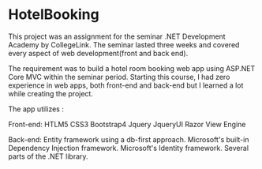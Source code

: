# HotelBooking

This project was an assignment for the seminar .NET Development Academy by CollegeLink. The seminar lasted three weeks and covered every aspect of web development(front and back end).

The requirement was to build a hotel room booking web app using ASP.NET Core MVC within the seminar period.
Starting this course, I had zero experience in web apps, both front-end and back-end but I learned a lot while creating the project.

The app utilizes :

Front-end:
HTLM5 
CSS3
Bootstrap4
Jquery
JqueryUI
Razor View Engine

Back-end:
Entity framework using a db-first approach.
Microsoft's built-in Dependency Injection framework.
Microsoft's Identity framework.
Several parts of the .NET library.
